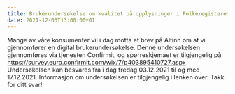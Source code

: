 ```yaml
---
title: Brukerundersøkelse om kvalitet på opplysninger i Folkeregisteret 
date: 2021-12-03T13:00:00+01
---
```


Mange av våre konsumenter vil i dag motta et brev på Altinn om at vi gjennomfører en digital brukerundersøkelse. 
Denne undersøkelsen gjennomføres via tjenesten Confirmit, og spørreskjemaet er tilgjengelig på https://survey.euro.confirmit.com/wix/7/p403895410727.aspx 
Undersøkelsen kan besvares fra i dag fredag 03.12.2021 til og med 17.12.2021.
Informasjon om undersøkelsen er tilgjengelig i lenken over. Takk for ditt svar!
